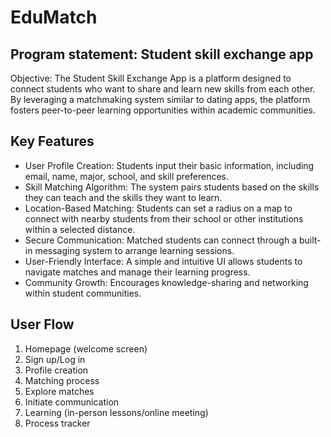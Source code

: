 # EduMatch
## Program statement: Student skill exchange app
Objective: The Student Skill Exchange App is a platform designed to connect students who want to share and learn new skills from each other. By leveraging a matchmaking system similar to dating apps, the platform fosters peer-to-peer learning opportunities within academic communities.
## Key Features
- User Profile Creation: Students input their basic information, including email, name, major, school, and skill preferences.
- Skill Matching Algorithm: The system pairs students based on the skills they can teach and the skills they want to learn.
- Location-Based Matching: Students can set a radius on a map to connect with nearby students from their school or other institutions within a selected distance.
- Secure Communication: Matched students can connect through a built-in messaging system to arrange learning sessions.
- User-Friendly Interface: A simple and intuitive UI allows students to navigate matches and manage their learning progress.
- Community Growth: Encourages knowledge-sharing and networking within student communities.
## User Flow
1. Homepage (welcome screen)
2. Sign up/Log in
3. Profile creation
4. Matching process
5. Explore matches
6. Initiate communication
7. Learning (in-person lessons/online meeting)
8. Process tracker
